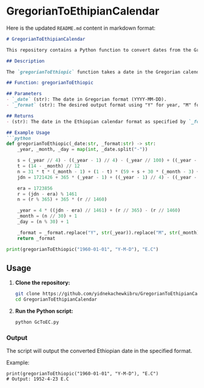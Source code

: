 # GregorianToEthipianCalendar

Here is the updated `README.md` content in markdown format:

```markdown
# GregorianToEthipianCalendar

This repository contains a Python function to convert dates from the Gregorian calendar to the Ethiopian calendar.

## Description

The `gregorianToEthiopic` function takes a date in the Gregorian calendar format and converts it to the Ethiopian calendar format. The function is implemented in Python and is designed to be simple and efficient.

## Function: gregorianToEthiopic

## Parameters
- `_date` (str): The date in Gregorian format (YYYY-MM-DD).
- `_format` (str): The desired output format using "Y" for year, "M" for month, and "D" for day.

## Returns
- (str): The date in the Ethiopian calendar format as specified by `_format`.

## Example Usage
```python
def gregorianToEthiopic(_date:str, _format:str) -> str:
    _year, _month, _day = map(int, _date.split("-"))

    s = (_year // 4) - ((_year - 1) // 4) - (_year // 100) + ((_year - 1) // 100) + (_year // 400) - ((_year - 1) // 400)
    t = (14 - _month) // 12
    n = 31 * t * (_month - 1) + (1 - t) * (59 + s + 30 * (_month - 3) + ((3 * _month - 7) // 5)) + _day - 1
    jdn = 1721426 + 365 * (_year - 1) + ((_year - 1) // 4) - ((_year - 1) // 100) + ((_year - 1) // 400) + n

    era = 1723856
    r = (jdn - era) % 1461
    n = (r % 365) + 365 * (r // 1460)

    _year = 4 * ((jdn - era) // 1461) + (r // 365) - (r // 1460)
    _month = (n // 30) + 1
    _day = (n % 30) + 1

    _format = _format.replace("Y", str(_year)).replace("M", str(_month)).replace("D", str(_day))
    return _format

print(gregorianToEthiopic("1960-01-01", "Y-M-D"), "E.C")
```

## Usage

1. **Clone the repository:**
    ```sh
    git clone https://github.com/yidnekachewkibru/GregorianToEthipianCalendar.git
    cd GregorianToEthipianCalendar
    ```

2. **Run the Python script:**
    ```sh
    python GcToEC.py
    ```

### Output
The script will output the converted Ethiopian date in the specified format.

Example:
```
print(gregorianToEthiopic("1960-01-01", "Y-M-D"), "E.C")
# Output: 1952-4-23 E.C
```
